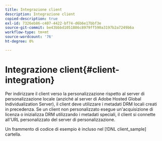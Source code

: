 ```yaml
---
title: Integrazione client
description: Integrazione client
copied-description: true
exl-id: 7326eb86-c407-4422-bf74-d6b6e17bbf3e
source-git-commit: be43bbbd1051886c8979ff590a3197b2a7249b6a
workflow-type: tm+mt
source-wordcount: '76'
ht-degree: 0%

---
```


# Integrazione client{#client-integration}

Per indirizzare il client verso la personalizzazione rispetto al server di personalizzazione locale (anziché al server di Adobe Hosted Global Individualization Server), il client deve utilizzare i metadati DRM locali creati in precedenza. Se un client non personalizzato esegue un&#39;acquisizione di licenza o inizializza DRM utilizzando i metadati speciali, il client si connette all&#39;URL personalizzato del server di personalizzazione.

Un frammento di codice di esempio è incluso nel [!DNL client_sample] cartella.
